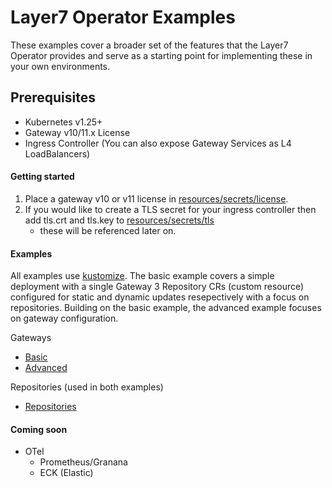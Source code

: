 # Layer7 Operator Examples
These examples cover a broader set of the features that the Layer7 Operator provides and serve as a starting point for implementing these in your own environments.

## Prerequisites
- Kubernetes v1.25+
- Gateway v10/11.x License
- Ingress Controller (You can also expose Gateway Services as L4 LoadBalancers)

#### Getting started
1. Place a gateway v10 or v11 license in [resources/secrets/license](./resources/secrets/license).
2. If you would like to create a TLS secret for your ingress controller then add tls.crt and tls.key to [resources/secrets/tls](./resources/secrets/tls)
    - these will be referenced later on.

#### Examples
All examples use [kustomize](https://kustomize.io/). The basic example covers a simple deployment with a single Gateway 3 Repository CRs (custom resource) configured for static and dynamic updates resepectively with a focus on repositories. Building on the basic example, the advanced example focuses on gateway configuration.

Gateways
- [Basic](./basic)
- [Advanced](./advanced)

Repositories (used in both examples)
- [Repositories](./repositories/)

#### Coming soon
- OTel
  - Prometheus/Granana
  - ECK (Elastic)